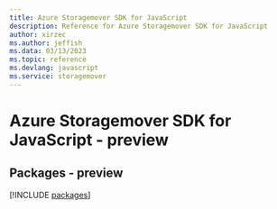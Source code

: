 ```yaml
---
title: Azure Storagemover SDK for JavaScript
description: Reference for Azure Storagemover SDK for JavaScript
author: xirzec
ms.author: jeffish
ms.data: 03/13/2023
ms.topic: reference
ms.devlang: javascript
ms.service: storagemover
---
```

# Azure Storagemover SDK for JavaScript - preview
## Packages - preview
[!INCLUDE [packages](storagemover-index.md)]